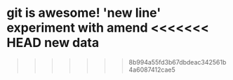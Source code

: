 git is awesome! 
'new line'  
experiment with amend
<<<<<<< HEAD
new data
=======
>>>>>>> 8b994a55fd3b67dbdeac342561b4a6087412cae5
